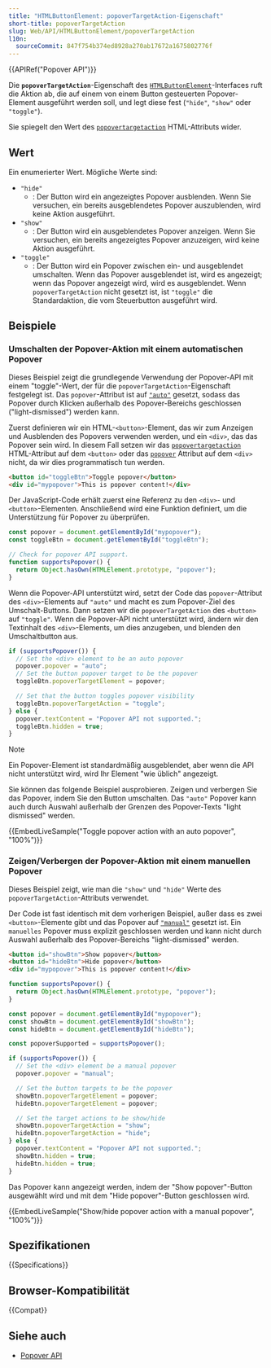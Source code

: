```yaml
---
title: "HTMLButtonElement: popoverTargetAction-Eigenschaft"
short-title: popoverTargetAction
slug: Web/API/HTMLButtonElement/popoverTargetAction
l10n:
  sourceCommit: 847f754b374ed8928a270ab17672a1675802776f
---
```


{{APIRef("Popover API")}}

Die **`popoverTargetAction`**-Eigenschaft des [`HTMLButtonElement`](/de/docs/Web/API/HTMLButtonElement)-Interfaces ruft die Aktion ab, die auf einem von einem Button gesteuerten Popover-Element ausgeführt werden soll, und legt diese fest (`"hide"`, `"show"` oder `"toggle"`).

Sie spiegelt den Wert des [`popovertargetaction`](/de/docs/Web/HTML/Reference/Elements/button#popovertargetaction) HTML-Attributs wider.

## Wert

Ein enumerierter Wert. Mögliche Werte sind:

- `"hide"`
  - : Der Button wird ein angezeigtes Popover ausblenden. Wenn Sie versuchen, ein bereits ausgeblendetes Popover auszublenden, wird keine Aktion ausgeführt.
- `"show"`
  - : Der Button wird ein ausgeblendetes Popover anzeigen. Wenn Sie versuchen, ein bereits angezeigtes Popover anzuzeigen, wird keine Aktion ausgeführt.
- `"toggle"`
  - : Der Button wird ein Popover zwischen ein- und ausgeblendet umschalten. Wenn das Popover ausgeblendet ist, wird es angezeigt; wenn das Popover angezeigt wird, wird es ausgeblendet. Wenn `popoverTargetAction` nicht gesetzt ist, ist `"toggle"` die Standardaktion, die vom Steuerbutton ausgeführt wird.

## Beispiele

### Umschalten der Popover-Aktion mit einem automatischen Popover

Dieses Beispiel zeigt die grundlegende Verwendung der Popover-API mit einem "toggle"-Wert, der für die `popoverTargetAction`-Eigenschaft festgelegt ist. Das `popover`-Attribut ist auf [`"auto"`](/de/docs/Web/API/Popover_API/Using#auto_state_and_light_dismiss) gesetzt, sodass das Popover durch Klicken außerhalb des Popover-Bereichs geschlossen ("light-dismissed") werden kann.

Zuerst definieren wir ein HTML-`<button>`-Element, das wir zum Anzeigen und Ausblenden des Popovers verwenden werden, und ein `<div>`, das das Popover sein wird. In diesem Fall setzen wir das [`popovertargetaction`](/de/docs/Web/HTML/Reference/Elements/button#popovertargetaction) HTML-Attribut auf dem `<button>` oder das [`popover`](/de/docs/Web/HTML/Reference/Global_attributes/popover) Attribut auf dem `<div>` nicht, da wir dies programmatisch tun werden.

```html
<button id="toggleBtn">Toggle popover</button>
<div id="mypopover">This is popover content!</div>
```

Der JavaScript-Code erhält zuerst eine Referenz zu den `<div>`- und `<button>`-Elementen. Anschließend wird eine Funktion definiert, um die Unterstützung für Popover zu überprüfen.

```js
const popover = document.getElementById("mypopover");
const toggleBtn = document.getElementById("toggleBtn");

// Check for popover API support.
function supportsPopover() {
  return Object.hasOwn(HTMLElement.prototype, "popover");
}
```

Wenn die Popover-API unterstützt wird, setzt der Code das `popover`-Attribut des `<div>`-Elements auf `"auto"` und macht es zum Popover-Ziel des Umschalt-Buttons. Dann setzen wir die `popoverTargetAction` des `<button>` auf `"toggle"`. Wenn die Popover-API nicht unterstützt wird, ändern wir den Textinhalt des `<div>`-Elements, um dies anzugeben, und blenden den Umschaltbutton aus.

```js
if (supportsPopover()) {
  // Set the <div> element to be an auto popover
  popover.popover = "auto";
  // Set the button popover target to be the popover
  toggleBtn.popoverTargetElement = popover;

  // Set that the button toggles popover visibility
  toggleBtn.popoverTargetAction = "toggle";
} else {
  popover.textContent = "Popover API not supported.";
  toggleBtn.hidden = true;
}
```

> [!NOTE]
> Ein Popover-Element ist standardmäßig ausgeblendet, aber wenn die API nicht unterstützt wird, wird Ihr Element "wie üblich" angezeigt.

Sie können das folgende Beispiel ausprobieren. Zeigen und verbergen Sie das Popover, indem Sie den Button umschalten. Das `"auto"` Popover kann auch durch Auswahl außerhalb der Grenzen des Popover-Texts "light dismissed" werden.

{{EmbedLiveSample("Toggle popover action with an auto popover", "100%")}}

### Zeigen/Verbergen der Popover-Aktion mit einem manuellen Popover

Dieses Beispiel zeigt, wie man die `"show"` und `"hide"` Werte des `popoverTargetAction`-Attributs verwendet.

Der Code ist fast identisch mit dem vorherigen Beispiel, außer dass es zwei `<button>`-Elemente gibt und das Popover auf [`"manual"`](/de/docs/Web/API/Popover_API/Using#using_manual_popover_state) gesetzt ist. Ein `manuelles` Popover muss explizit geschlossen werden und kann nicht durch Auswahl außerhalb des Popover-Bereichs "light-dismissed" werden.

```html
<button id="showBtn">Show popover</button>
<button id="hideBtn">Hide popover</button>
<div id="mypopover">This is popover content!</div>
```

```js
function supportsPopover() {
  return Object.hasOwn(HTMLElement.prototype, "popover");
}

const popover = document.getElementById("mypopover");
const showBtn = document.getElementById("showBtn");
const hideBtn = document.getElementById("hideBtn");

const popoverSupported = supportsPopover();

if (supportsPopover()) {
  // Set the <div> element be a manual popover
  popover.popover = "manual";

  // Set the button targets to be the popover
  showBtn.popoverTargetElement = popover;
  hideBtn.popoverTargetElement = popover;

  // Set the target actions to be show/hide
  showBtn.popoverTargetAction = "show";
  hideBtn.popoverTargetAction = "hide";
} else {
  popover.textContent = "Popover API not supported.";
  showBtn.hidden = true;
  hideBtn.hidden = true;
}
```

Das Popover kann angezeigt werden, indem der "Show popover"-Button ausgewählt wird und mit dem "Hide popover"-Button geschlossen wird.

{{EmbedLiveSample("Show/hide popover action with a manual popover", "100%")}}

## Spezifikationen

{{Specifications}}

## Browser-Kompatibilität

{{Compat}}

## Siehe auch

- [Popover API](/de/docs/Web/API/Popover_API)
